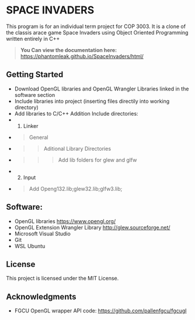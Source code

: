 # SPACE INVADERS

 This program is for an individual term project for COP 3003. 
 It is a clone of the classis arace game Space Invaders using Object Oriented Programming written entirely in C++
 >**You Can view the documentation here:** https://phantomleak.github.io/SpaceInvaders/html/

## Getting Started
  - Download OpenGL libraries and OpenGL Wrangler Libraries linked in the software section
  - Include libraries into project (inserting files directily into working directory) 
  - Add libraries to C/C++ Addition Include directories:
  - 1. Linker
  -    >  General
  -    >>  Aditional Library Directories
  -    >>>  Add lib folders for glew and glfw
  - 2. Input
  -    >  Add Openg132.lib;glew32.lib;glfw3.lib;
  
## Software:
  - OpenGL libraries https://www.opengl.org/
  - OpenGL Extension Wrangler Library http://glew.sourceforge.net/
  - Microsoft Visual Studio
  - Git
  - WSL Ubuntu

## License
This project is licensed under the MIT License.

## Acknowledgments
  - FGCU OpenGL wrapper API code: https://github.com/pallenfgcu/fgcugl
   
